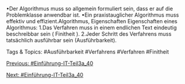 •Der Algorithmus muss so allgemein formuliert sein, dass er auf die Problemklasse anwendbar ist.
•Ein praxistauglicher Algorithmus muss effektiv und effizient.Algorithmus, Eigenschaften
Eigenschaften eines Algorithmus:
1.Das Verfahren muss in einem endlichen Text eindeutig beschreibbar sein ( Finitheit ).
2.Jeder Schritt des Verfahrens muss tatsächlich ausführbar sein (Ausführbarkeit).

   Tags & Topics:
   #Ausführbarkeit
   #Verfahrens
   #Verfahren
   #Finitheit

[Previous: #Einführung-IT-Teil3a_40](Einführung-IT-Teil3a_40.md)

[Next: #Einführung-IT-Teil3a_40](Einführung-IT-Teil3a_40.md)